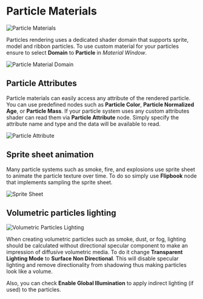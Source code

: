 # Particle Materials

![Particle Materials](media/particle-material.png)

Particles rendering uses a dedicated shader domain that supports sprite, model and ribbon particles. To use custom material for your particles ensure to select **Domain** to **Particle** in *Material Window*.

![Particle Material Domain](media/particle-material-domain.jpg)

## Particle Attributes

Particle materials can easily access any attribute of the rendered particle. You can use predefined nodes such as **Particle Color**, **Particle Normalized Age**, or **Particle Mass**. If your particle system uses any custom attributes shader can read them via **Particle Attribute** node. Simply specify the attribute name and type and the data will be available to read.

![Particle Attribute](media/particle-attribute.png)

## Sprite sheet animation

Many particle systems such as smoke, fire, and explosions use sprite sheet to animate the particle texture over time. To do so simply use **Flipbook** node that implements sampling the sprite sheet.

![Sprite Sheet](media/sprite-sheet.png)

## Volumetric particles lighting

![Volumetric Particles Lighting](media/volumetric-particles-lighting.gif)

When creating volumetric particles such as smoke, dust, or fog, lighting should be calculated without directional specular component to make an impression of diffusive volumetric media. To do it change **Transparent Lighting Mode** to **Surface Non Directional**. This will disable specular lighting and remove directionality from shadowing thus making particles look like a volume.

Also, you can check **Enable Global Illumination** to apply indirect lighting (if used) to the particles.
